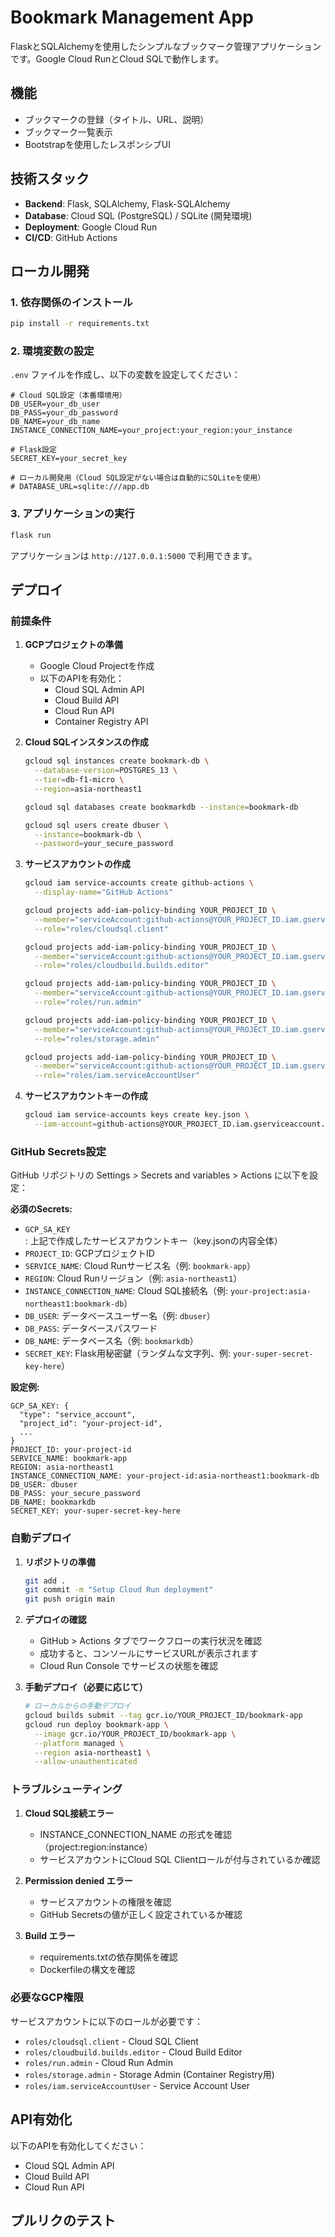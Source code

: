 # Bookmark Management App

FlaskとSQLAlchemyを使用したシンプルなブックマーク管理アプリケーションです。Google Cloud RunとCloud SQLで動作します。

## 機能

- ブックマークの登録（タイトル、URL、説明）
- ブックマーク一覧表示
- Bootstrapを使用したレスポンシブUI

## 技術スタック

- **Backend**: Flask, SQLAlchemy, Flask-SQLAlchemy
- **Database**: Cloud SQL (PostgreSQL) / SQLite (開発環境)
- **Deployment**: Google Cloud Run
- **CI/CD**: GitHub Actions

## ローカル開発

### 1. 依存関係のインストール

```bash
pip install -r requirements.txt
```

### 2. 環境変数の設定

`.env` ファイルを作成し、以下の変数を設定してください：

```env
# Cloud SQL設定（本番環境用）
DB_USER=your_db_user
DB_PASS=your_db_password
DB_NAME=your_db_name
INSTANCE_CONNECTION_NAME=your_project:your_region:your_instance

# Flask設定
SECRET_KEY=your_secret_key

# ローカル開発用（Cloud SQL設定がない場合は自動的にSQLiteを使用）
# DATABASE_URL=sqlite:///app.db
```

### 3. アプリケーションの実行

```bash
flask run
```

アプリケーションは `http://127.0.0.1:5000` で利用できます。

## デプロイ

### 前提条件

1. **GCPプロジェクトの準備**
   - Google Cloud Projectを作成
   - 以下のAPIを有効化：
     - Cloud SQL Admin API
     - Cloud Build API
     - Cloud Run API
     - Container Registry API

2. **Cloud SQLインスタンスの作成**
   ```bash
   gcloud sql instances create bookmark-db \
     --database-version=POSTGRES_13 \
     --tier=db-f1-micro \
     --region=asia-northeast1
   
   gcloud sql databases create bookmarkdb --instance=bookmark-db
   
   gcloud sql users create dbuser \
     --instance=bookmark-db \
     --password=your_secure_password
   ```

3. **サービスアカウントの作成**
   ```bash
   gcloud iam service-accounts create github-actions \
     --display-name="GitHub Actions"
   
   gcloud projects add-iam-policy-binding YOUR_PROJECT_ID \
     --member="serviceAccount:github-actions@YOUR_PROJECT_ID.iam.gserviceaccount.com" \
     --role="roles/cloudsql.client"
   
   gcloud projects add-iam-policy-binding YOUR_PROJECT_ID \
     --member="serviceAccount:github-actions@YOUR_PROJECT_ID.iam.gserviceaccount.com" \
     --role="roles/cloudbuild.builds.editor"
   
   gcloud projects add-iam-policy-binding YOUR_PROJECT_ID \
     --member="serviceAccount:github-actions@YOUR_PROJECT_ID.iam.gserviceaccount.com" \
     --role="roles/run.admin"
   
   gcloud projects add-iam-policy-binding YOUR_PROJECT_ID \
     --member="serviceAccount:github-actions@YOUR_PROJECT_ID.iam.gserviceaccount.com" \
     --role="roles/storage.admin"
   
   gcloud projects add-iam-policy-binding YOUR_PROJECT_ID \
     --member="serviceAccount:github-actions@YOUR_PROJECT_ID.iam.gserviceaccount.com" \
     --role="roles/iam.serviceAccountUser"
   ```

4. **サービスアカウントキーの作成**
   ```bash
   gcloud iam service-accounts keys create key.json \
     --iam-account=github-actions@YOUR_PROJECT_ID.iam.gserviceaccount.com
   ```

### GitHub Secrets設定

GitHub リポジトリの Settings > Secrets and variables > Actions に以下を設定：

**必須のSecrets:**
- `GCP_SA_KEY`: 上記で作成したサービスアカウントキー（key.jsonの内容全体）
- `PROJECT_ID`: GCPプロジェクトID
- `SERVICE_NAME`: Cloud Runサービス名（例: `bookmark-app`）
- `REGION`: Cloud Runリージョン（例: `asia-northeast1`）
- `INSTANCE_CONNECTION_NAME`: Cloud SQL接続名（例: `your-project:asia-northeast1:bookmark-db`）
- `DB_USER`: データベースユーザー名（例: `dbuser`）
- `DB_PASS`: データベースパスワード
- `DB_NAME`: データベース名（例: `bookmarkdb`）
- `SECRET_KEY`: Flask用秘密鍵（ランダムな文字列、例: `your-super-secret-key-here`）

**設定例:**
```
GCP_SA_KEY: {
  "type": "service_account",
  "project_id": "your-project-id",
  ...
}
PROJECT_ID: your-project-id
SERVICE_NAME: bookmark-app
REGION: asia-northeast1
INSTANCE_CONNECTION_NAME: your-project-id:asia-northeast1:bookmark-db
DB_USER: dbuser
DB_PASS: your_secure_password
DB_NAME: bookmarkdb
SECRET_KEY: your-super-secret-key-here
```

### 自動デプロイ

1. **リポジトリの準備**
   ```bash
   git add .
   git commit -m "Setup Cloud Run deployment"
   git push origin main
   ```

2. **デプロイの確認**
   - GitHub > Actions タブでワークフローの実行状況を確認
   - 成功すると、コンソールにサービスURLが表示されます
   - Cloud Run Console でサービスの状態を確認

3. **手動デプロイ（必要に応じて）**
   ```bash
   # ローカルからの手動デプロイ
   gcloud builds submit --tag gcr.io/YOUR_PROJECT_ID/bookmark-app
   gcloud run deploy bookmark-app \
     --image gcr.io/YOUR_PROJECT_ID/bookmark-app \
     --platform managed \
     --region asia-northeast1 \
     --allow-unauthenticated
   ```

### トラブルシューティング

1. **Cloud SQL接続エラー**
   - INSTANCE_CONNECTION_NAME の形式を確認（project:region:instance）
   - サービスアカウントにCloud SQL Clientロールが付与されているか確認

2. **Permission denied エラー**
   - サービスアカウントの権限を確認
   - GitHub Secretsの値が正しく設定されているか確認

3. **Build エラー**
   - requirements.txtの依存関係を確認
   - Dockerfileの構文を確認

### 必要なGCP権限

サービスアカウントに以下のロールが必要です：

- `roles/cloudsql.client` - Cloud SQL Client
- `roles/cloudbuild.builds.editor` - Cloud Build Editor
- `roles/run.admin` - Cloud Run Admin
- `roles/storage.admin` - Storage Admin (Container Registry用)
- `roles/iam.serviceAccountUser` - Service Account User

## API有効化

以下のAPIを有効化してください：

- Cloud SQL Admin API
- Cloud Build API
- Cloud Run API

## プルリクのテスト